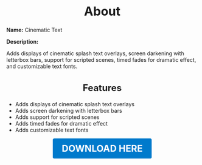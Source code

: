 <h1 style="text-align:center; font-size:2rem; font-weight:bold;">About</h1>

**Name:**
Cinematic Text

**Description:**

Adds displays of cinematic splash text overlays, screen darkening with letterbox bars, support for scripted scenes, timed fades for dramatic effect, and customizable text fonts.

<h2 style="text-align:center; font-size:1.5rem; font-weight:bold;">Features</h2>

- Adds displays of cinematic splash text overlays
- Adds screen darkening with letterbox bars
- Adds support for scripted scenes
- Adds timed fades for dramatic effect
- Adds customizable text fonts

<p align="center"><a href="https://github.com/LiliaFramework/Modules/raw/refs/heads/gh-pages/cinematictext.zip" style="display:inline-block;padding:12px 24px;font-size:1.5rem;font-weight:bold;text-decoration:none;color:#fff;background-color:var(--md-primary-fg-color,#007acc);border-radius:4px;">DOWNLOAD HERE</a></p>
